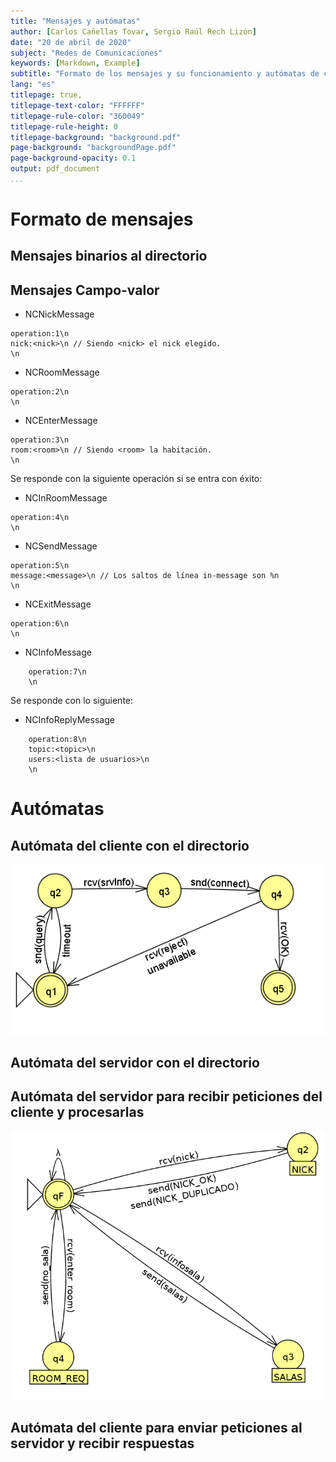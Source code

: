 ```yaml
---
title: "Mensajes y autómatas"
author: [Carlos Cañellas Tovar, Sergio Raúl Rech Lizón]
date: "20 de abril de 2020"
subject: "Redes de Comunicaciones"
keywords: [Markdown, Example]
subtitle: "Formato de los mensajes y su funcionamiento y autómatas de cada aplicación"
lang: "es"
titlepage: true,
titlepage-text-color: "FFFFFF"
titlepage-rule-color: "360049"
titlepage-rule-height: 0
titlepage-background: "background.pdf"
page-background: "backgroundPage.pdf"
page-background-opacity: 0.1
output: pdf_document
...
```


# Formato de mensajes

## Mensajes binarios al directorio



## Mensajes Campo-valor

- NCNickMessage

```
operation:1\n
nick:<nick>\n // Siendo <nick> el nick elegido.
\n
```

- NCRoomMessage

```
operation:2\n
\n
```

- NCEnterMessage
```
operation:3\n
room:<room>\n // Siendo <room> la habitación.
\n
```
Se responde con la siguiente operación si se entra con éxito:

- NCInRoomMessage
```
operation:4\n
\n
```
- NCSendMessage
```
operation:5\n
message:<message>\n // Los saltos de línea in-message son %n
\n
```

- NCExitMessage
```
operation:6\n
\n
```

- NCInfoMessage
```
	operation:7\n
	\n
```
Se responde con lo siguiente:

- NCInfoReplyMessage
```
	operation:8\n
	topic:<topic>\n
	users:<lista de usuarios>\n
	\n
```

# Autómatas

## Autómata del cliente con el directorio

![Autómata de cliente a directorio](./cliente_dir.png)

## Autómata del servidor con el directorio

## Autómata del servidor para recibir peticiones del cliente y procesarlas

![Autómata de servidor a cliente](./servidor.png)

## Autómata del cliente para enviar peticiones al servidor y recibir respuestas

